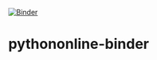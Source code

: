[![Binder](https://mybinder.org/badge_logo.svg)](https://mybinder.org/v2/gh/SaketVats95/pythononline-binder.git/HEAD)
# pythononline-binder
